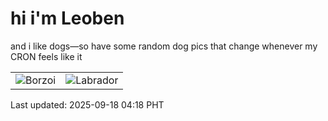# hi i'm Leoben

and i like dogs—so have some random dog pics that change whenever my CRON feels like it

|  |  |
|--------|----------|
| ![Borzoi](https://random-dog-vercel.vercel.app/api/random-borzoi?v=1758140336) | ![Labrador](https://random-dog-vercel.vercel.app/api/random-labrador?v=1758140336) |

Last updated: 2025-09-18 04:18 PHT
